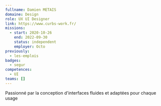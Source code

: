 ```yaml
---
fullname: Damien METAIS
domaine: Design
role: UX UI Designer
link: https://www.curbs-work.fr/
missions:
  - start: 2020-10-26
    end: 2022-09-30
    status: independent
    employer: Octo
previously:
  - les-emplois
badges:
  - segur
competences:
  - UI
teams: []
---
```

Passionné par la conception d'interfaces fluides et adaptées pour chaque usage